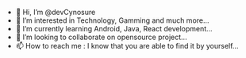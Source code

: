 - 👋 Hi, I’m @devCynosure
- 👀 I’m interested in Technology, Gamming and much more...
- 🌱 I’m currently learning Android, Java, React development...
- 💞️ I’m looking to collaborate on opensource project...
- 📫 How to reach me : I know that you are able to find it by yourself...

<!---
devCynosure/devCynosure is a ✨ special ✨ repository because its `README.md` (this file) appears on your GitHub profile.
You can click the Preview link to take a look at your changes.
--->
